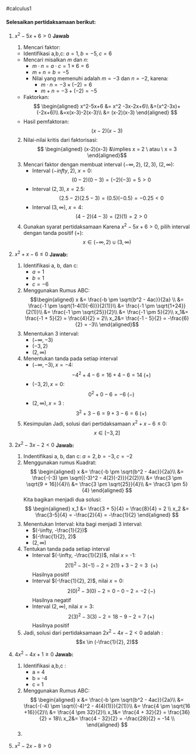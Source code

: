 #calculus1 

#### Selesaikan pertidaksamaan berikut:
1. $x^2-5x+6 > 0$
   **Jawab**
   1. Mencari faktor:
   - Identifikasi a,b,c: $a = 1, b = -5, c = 6$
   - Mencari misalkan $m$ dan $n$:
     - $m \cdot n = a \cdot c = 1 \times 6 = 6$
     - $m + n = b = -5$
     - Nilai yang memenuhi adalah $m=-3$ dan $n = -2$, karena:
       - $m \cdot n = -3 \times (-2) = 6$
       - $m + n = -3 + (-2) = -5$
   - Faktorkan:
      $$
	      \begin{aligned}
	      x^2-5x+6 &= x^2 -3x-2x+6\\
	      &=(x^2-3x)+(-2x+6)\\
	      &=x(x-3)-2(x-3)\\
	      &= (x-2)(x-3)
	      \end{aligned}
	     $$
   - Hasil pemfaktoran: $$(x-2)(x-3)$$
	2. Nilai-nilai kritis dari faktorisasi:
	  $$ \begin{aligned}
	  (x-2)(x-3) &\implies x = 2 \ atau \ x = 3
		\end{aligned}$$
	3. Mencari faktor dengan membuat interval $(-\infty,2), \ (2,3), \ (2, \infty):$
	   - Interval $(-infty,2), \ x = 0$: $$(0-2)(0-3)=(-2)(-3) = 5 > 0$$
	   - Interval $(2,3), x = 2.5$: $$(2.5-2)(2.5-3)=(0.5)(-0.5) = -0.25 < 0$$
	   - Interval $(3, \infty), \ x= 4$: $$ (4 - 2)(4 - 3) = (2)(1) = 2 > 0 $$
	4. Gunakan syarat pertidaksamaan
	   Karena $x^2-5x+6 > 0$, pilih interval dengan tanda positif $(+)$: $$x \in (-\infty,2)\cup(3, \infty)$$
2. $x^2+x-6 \leq 0$
   **Jawab:**
   1. Identifikasi a, b, dan c:
      - $a = 1$
      - $b=1$
      - $c = -6$
   2. Menggunakan Rumus ABC:
       $$\begin{aligned}
	       x &= \frac{-b \pm \sqrt{b^2 - 4ac}}{2a} \\
	       &= \frac{-1 \pm \sqrt{1-4(1)(-6)}}{2(1)}\\
	       &= \frac{-1 \pm \sqrt{1+24}}{2(1)}\\
	       &= \frac{-1 \pm \sqrt{25}}{2}\\
	       &= \frac{-1 \pm 5}{2}\\
	       x_1&= \frac{-1 + 5}{2} = \frac{4}{2} = 2\\
	       x_2&= \frac{-1 - 5}{2} = -\frac{6}{2} = -3\\
	      \end{aligned}$$
	3. Menentukan 3 interval:
	   - $(-\infty, -3)$
	   - $(-3, 2)$
	   - $(2, \infty)$
	4. Menentukan tanda pada setiap interval
	   - $(-\infty, -3), x = -4$:
	     $$-4^2+4-6 = 16 + 4 - 6 = 14 \ (+)$$
	   - $(-3, 2), x = 0$: $$0^2+0-6 = -6 \ (-)$$
	   - $(2, \infty), x = 3$ : $$3^2+3-6 = 9 + 3 - 6 = 6 \ (+)$$
	5. Kesimpulan
	   Jadi, solusi dari pertidaksamaan $x^2 + x - 6 \leq 0$: $$x \in [-3,2]$$
      
     
3. $2x^2-3x-2 < 0$
   **Jawab:**
   1. Indentifikasi a, b, dan c: $a = 2, b = -3, c=-2$
   2. Menggunakan rumus Kuadrat:
       $$
      \begin{aligned}
      x &= \frac{-b \pm \sqrt{b^2 - 4ac}}{2a}\\
      &= \frac{-(-3) \pm \sqrt{(-3)^2 - 4(2)(-2)}}{2(2)}\\
      &= \frac{3 \pm \sqrt{9 + 16}}{4}\\
      &= \frac{3 \pm \sqrt{25}}{4}\\
      &= \frac{3 \pm 5}{4}
      \end{aligned}
      $$Kita bagikan menjadi dua solusi:
      $$
      \begin{aligned}
      x_1 &= \frac{3 + 5}{4} = \frac{8}{4} = 2 \\
      x_2 &= \frac{3-5}{4} = -\frac{2}{4} = -\frac{1}{2} 
      \end{aligned}
       $$
   3. Menentukan Interval: kita bagi menjadi 3 interval:
      - $(-\infty, -\frac{1}{2})$
      - $(-\frac{1}{2}, 2)$
      - $(2, \infty)$
   4. Tentukan tanda pada setiap interval
      - Interval $(-\infty, -\frac{1}{2})$, nilai $x$ = -1: $$2(1)^2 -3(-1) - 2 = 2(1) + 3 - 2 = 3 \ \ (+)$$Hasilnya positif
      - Interval $(-\frac{1}{2}, 2)$, nilai $x = 0$: $$2(0)^2 - 3(0) - 2 = 0 - 0 - 2=-2 \ (-)$$Hasilnya negatif
      - Interval $(2, \infty)$, nilai $x = 3$: $$2(3)^2 - 3(3)-2 = 18 - 9 - 2 = 7 \ (+)$$Hasilnya positif
	5. Jadi, solusi dari pertidaksamaan $2x^2-4x-2 < 0$ adalah : $$x \in (-\frac{1}{2}, 2)$$ 

4. $4x^2-4x+1 \geq 0$
   **Jawab:**
   1. Identifikasi a,b,c :
      - a = 4
      - b = -4
      - c = 1
   2. Menggunakan Rumus ABC:
       $$
	       \begin{aligned}
	       x &= \frac{-b \pm \sqrt{b^2 - 4ac}}{2a}\\
	       &= \frac{-(-4) \pm \sqrt{(-4)^2 - 4(4)(1)}}{2(1)}\\
	       &= \frac{4 \pm \sqrt{16 +16}}{2}\\
	       &= \frac{4 \pm 32}{2}\\
	       x_1&= \frac{4 + 32}{2} = \frac{36}{2} = 18\\
	       x_2&= \frac{4 - 32}{2} = -\frac{28}{2} = -14 \\
	       \end{aligned}
	      $$
   1. 
1. $x^2-2x-8 > 0$